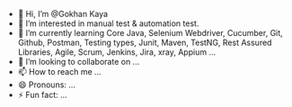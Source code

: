 - 👋 Hi, I’m @Gokhan Kaya
- 👀 I’m interested in manual test & automation test.
- 🌱 I’m currently learning  Core Java, Selenium Webdriver, Cucumber, Git, Github, Postman, Testing types, Junit, Maven, TestNG, Rest Assured Libraries, Agile, Scrum, Jenkins, Jira, xray, Appium ...
- 💞️ I’m looking to collaborate on ...
- 📫 How to reach me ...
- 😄 Pronouns: ...
- ⚡ Fun fact: ...

<!---
gokhankaya48/gokhankaya48 is a ✨ special ✨ repository because its `README.md` (this file) appears on your GitHub profile.
You can click the Preview link to take a look at your changes.
--->
